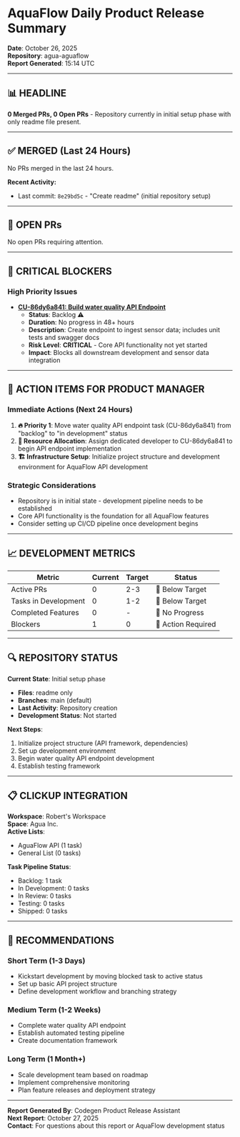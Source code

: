 # AquaFlow Daily Product Release Summary
**Date**: October 26, 2025  
**Repository**: agua-aguaflow  
**Report Generated**: 15:14 UTC  

---

## 📊 HEADLINE
**0 Merged PRs, 0 Open PRs** - Repository currently in initial setup phase with only readme file present.

---

## ✅ MERGED (Last 24 Hours)
No PRs merged in the last 24 hours.

**Recent Activity:**
- Last commit: `8e29bd5c` - "Create readme" (initial repository setup)

---

## 🔄 OPEN PRs
No open PRs requiring attention.

---

## 🚨 CRITICAL BLOCKERS

### High Priority Issues
- **[CU-86dy6a841: Build water quality API Endpoint](https://app.clickup.com/t/86dy6a841)**
  - **Status**: Backlog ⚠️
  - **Duration**: No progress in 48+ hours
  - **Description**: Create endpoint to ingest sensor data; includes unit tests and swagger docs
  - **Risk Level**: **CRITICAL** - Core API functionality not yet started
  - **Impact**: Blocks all downstream development and sensor data integration

---

## 🎯 ACTION ITEMS FOR PRODUCT MANAGER

### Immediate Actions (Next 24 Hours)
1. **🔥 Priority 1**: Move water quality API endpoint task (CU-86dy6a841) from "backlog" to "in development" status
2. **👥 Resource Allocation**: Assign dedicated developer to CU-86dy6a841 to begin API endpoint implementation
3. **🏗️ Infrastructure Setup**: Initialize project structure and development environment for AquaFlow API development

### Strategic Considerations
- Repository is in initial state - development pipeline needs to be established
- Core API functionality is the foundation for all AquaFlow features
- Consider setting up CI/CD pipeline once development begins

---

## 📈 DEVELOPMENT METRICS

| Metric | Current | Target | Status |
|--------|---------|--------|--------|
| Active PRs | 0 | 2-3 | 🔴 Below Target |
| Tasks in Development | 0 | 1-2 | 🔴 Below Target |
| Completed Features | 0 | - | 🔴 No Progress |
| Blockers | 1 | 0 | 🔴 Action Required |

---

## 🔍 REPOSITORY STATUS

**Current State**: Initial setup phase
- **Files**: readme only
- **Branches**: main (default)
- **Last Activity**: Repository creation
- **Development Status**: Not started

**Next Steps**:
1. Initialize project structure (API framework, dependencies)
2. Set up development environment
3. Begin water quality API endpoint development
4. Establish testing framework

---

## 📋 CLICKUP INTEGRATION

**Workspace**: Robert's Workspace  
**Space**: Agua Inc.  
**Active Lists**: 
- AguaFlow API (1 task)
- General List (0 tasks)

**Task Pipeline Status**:
- Backlog: 1 task
- In Development: 0 tasks
- In Review: 0 tasks
- Testing: 0 tasks
- Shipped: 0 tasks

---

## 🚀 RECOMMENDATIONS

### Short Term (1-3 Days)
- Kickstart development by moving blocked task to active status
- Set up basic API project structure
- Define development workflow and branching strategy

### Medium Term (1-2 Weeks)
- Complete water quality API endpoint
- Establish automated testing pipeline
- Create documentation framework

### Long Term (1 Month+)
- Scale development team based on roadmap
- Implement comprehensive monitoring
- Plan feature releases and deployment strategy

---

**Report Generated By**: Codegen Product Release Assistant  
**Next Report**: October 27, 2025  
**Contact**: For questions about this report or AquaFlow development status

